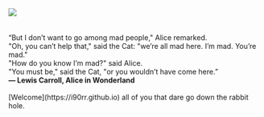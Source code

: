 <img src="https://github.com/i90rr/i90rr.github.io/blob/master/resources/cheshire_inverted.png">
</br></br></br>
“But I don’t want to go among mad people," Alice remarked.</br>
"Oh, you can’t help that," said the Cat: "we’re all mad here. I’m mad. You’re mad."</br>
"How do you know I’m mad?" said Alice.</br>
"You must be," said the Cat, "or you wouldn’t have come here.”</br>
<b>― Lewis Carroll, Alice in Wonderland</b>
</br></br>
[Welcome](https://i90rr.github.io) all of you that dare go down the rabbit hole. 